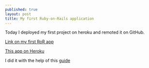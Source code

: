 ```yaml
---
published: true
layout: post
title: My first Ruby-on-Rails application
---
```

Today I deployed my first project on heroku and remoted it on GitHub.

<a href="https://github.com/nizhikebinesi/myapp">Link on my first RoR app</a>

<a href="https://thawing-reaches-56118.herokuapp.com/">This app on Heroku</a>

I did it with the help of this <a href="http://codenamecrud.ru/basics-of-web-development/project-installations" title="On Russian">guide</a>
